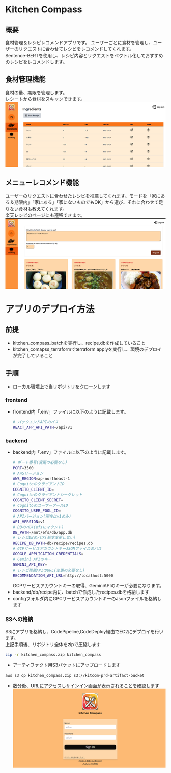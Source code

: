 # Kitchen Compass
## 概要
食材管理＆レシピレコメンドアプリです。
ユーザーごとに食材を管理し、ユーザーのリクエストに合わせてレシピをレコメンドしてくれます。  
Sentence-BERTを使用し、レシピ内容とリクエストをベクトル化しておすすめのレシピをレコメンドします。

## 食材管理機能
食材の量、期限を管理します。  
レシートから食材をスキャンできます。
![](img/食材.png)

## メニューレコメンド機能
ユーザーのリクエストに合わせたレシピを推薦してくれます。モードを「家にある＆期限内」「家にある」「家にないものでもOK」から選び、それに合わせて足りない食材も教えてくれます。  
楽天レシピのページにも遷移できます。
![](img/レシピ.png)  

# アプリのデプロイ方法  
## 前提
- kitchen_compass_batchを実行し、recipe.dbを作成していること
- kitchen_comapss_terraformでterraform applyを実行し、環境のデプロイが完了していること  

## 手順
- ローカル環境上で当リポジトリをクローンします
### frontend
- frontend内「.env」ファイルに以下のように記載します。  
    ```sh
    # バックエンドAPIのパス
    REACT_APP_API_PATH=/api/v1
    ```

### backend
- backend内「.env」ファイルに以下のように記載します。  
    ```sh
    # ポート番号(変更の必要なし)
    PORT=3500
    # AWSリージョン
    AWS_REGION=ap-northeast-1
    # CognitoのクライアントID
    COGNITO_CLIENT_ID=
    # Cognitoのクライアントシークレット
    COGNITO_CLIENT_SECRET=
    # CognitoのユーザープールID
    COGNITO_USER_POOL_ID=
    # APIバージョン(現在はv1のみ)
    API_VERSION=v1
    # DBのパス(efsにマウント)
    DB_PATH=/mnt/efs/db/app.db
    # レシピDBのパス(基本変更しない)
    RECIPE_DB_PATH=db/recipe/recipes.db
    # GCPサービスアカウントキーJSONファイルのパス
    GOOGLE_APPLICATION_CREDENTIALS=
    # Gemini APIのキー
    GEMINI_API_KEY=
    # レシピ推薦APIのURL(変更の必要なし)
    RECOMMENDATION_API_URL=http://localhost:5000
    ```
    GCPサービスアカウントキーの取得、GeminiAPIのキーが必要になります。
- backend/db/recipe内に、batchで作成したrecipes.dbを格納します
- configフォルダ内にGPCサービスアカウントキーのJsonファイルを格納します

### S3への格納  
S3にアプリを格納し、CodePipeline,CodeDeploy経由でEC2にデプロイを行います。  
上記手順後、リポジトリ全体をzipで圧縮します  
```sh
zip -r kitchen_compass.zip kitchen_compass
```
- アーティファクト用S3バケットにアップロードします
```sh
aws s3 cp kitchen_compass.zip s3://kitcom-prd-artifact-bucket
```
- 数分後、URLにアクセスしサインイン画面が表示されることを確認します
![](img/ログイン画面.png)
